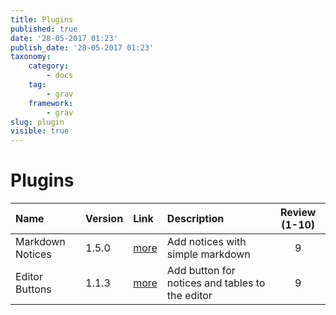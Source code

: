 ```yaml
---
title: Plugins
published: true
date: '28-05-2017 01:23'
publish_date: '28-05-2017 01:23'
taxonomy:
    category:
        - docs
    tag:
        - grav
    framework:
        - grav
slug: plugin
visible: true
---
```


# Plugins

|  Name            |  Version         |  Link            |  Description     |  Review (1-10)   |
|  :-----          |  :-----          |  :-----          |  :-----          |  :-----:         |
|  Markdown Notices |  1.5.0          |  [more](markdown-notices) |  Add notices with simple markdown |  9 |
|  Editor Buttons | 1.1.3 | [more](editor-buttons) | Add button for notices and tables to the editor | 9|
